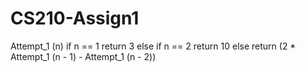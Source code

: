 # CS210-Assign1

Attempt_1 (n)
if n == 1
    return 3
else if n == 2
    return 10
else
    return (2 * Attempt_1 (n - 1) - Attempt_1 (n - 2))
